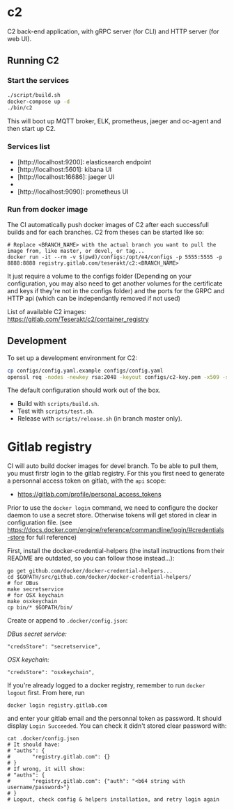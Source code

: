 # c2

C2 back-end application, with gRPC server (for CLI) and HTTP server (for web UI).

## Running C2

### Start the services

```bash
./script/build.sh
docker-compose up -d
./bin/c2
```

This will boot up MQTT broker, ELK, prometheus, jaeger and oc-agent and then start up C2.

### Services list

- [http://localhost:9200]: elasticsearch endpoint
- [http://localhost:5601]: kibana UI
- [http://localhost:16686]: jaeger UI
- [http://localhost:9999]: zPages
- [http://localhost:9090]: prometheus UI

### Run from docker image

The CI automatically push docker images of C2 after each successfull builds and for each branches.
C2 from theses can be started like so:
```
# Replace <BRANCH_NAME> with the actual branch you want to pull the image from, like master, or devel, or tag...
docker run -it --rm -v $(pwd)/configs:/opt/e4/configs -p 5555:5555 -p 8888:8888 registry.gitlab.com/teserakt/c2:<BRANCH_NAME>
```

It just require a volume to the configs folder (Depending on your configuration, you may also need to get another volumes for the certificate and keys if they're not in the configs folder) and the ports for the GRPC and HTTP api (which can be independantly removed if not used)

List of available C2 images: https://gitlab.com/Teserakt/c2/container_registry

## Development

To set up a development environment for C2:

```bash
cp configs/config.yaml.example configs/config.yaml
openssl req -nodes -newkey rsa:2048 -keyout configs/c2-key.pem -x509 -sha256 -days 365 -out configs/c2-cert.pem -subj "/CN=localhost
```

The default configuration should work out of the box.

- Build with `scripts/build.sh`.
- Test with `scripts/test.sh`.
- Release with `scripts/release.sh` (in branch master only).


# Gitlab registry

CI will auto build docker images for devel branch. To be able to pull them, you must firstr login to the gitlab registry.
For this you first need to generate a personnal access token on gitlab, with the `api` scope:
- https://gitlab.com/profile/personal_access_tokens

Prior to use the `docker login` command, we need to configure the docker daemon to use a secret store. Otherwise tokens will get stored in clear in configuration file. (see https://docs.docker.com/engine/reference/commandline/login/#credentials-store for full reference)

First, install the docker-credential-helpers (the install instructions from their README are outdated, so you can follow those instead...):
```
go get github.com/docker/docker-credential-helpers...
cd $GOPATH/src/github.com/docker/docker-credential-helpers/
# for DBus
make secretservice
# for OSX keychain
make osxkeychain
cp bin/* $GOPATH/bin/
```

Create or append to `.docker/config.json`:

*DBus secret service:*
```
"credsStore": "secretservice",
```
*OSX keychain:*
```
"credsStore": "osxkeychain",
```

If you're already logged to a docker registry, remember to run `docker logout` first.
From here, run
```
docker login registry.gitlab.com
```
and enter your gitlab email and the personnal token as password.
It should display `Login Succeeded`. You can check it didn't stored clear password with:
```
cat .docker/config.json
# It should have:
# "auths": {
#		"registry.gitlab.com": {}
# }
# If wrong, it will show:
# "auths": {
#		"registry.gitlab.com": {"auth": "<b64 string with username/password>"}
# }
# Logout, check config & helpers installation, and retry login again
```
